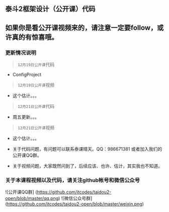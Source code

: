 ## 泰斗2框架设计（公开课）代码
## 如果你是看公开课视频来的，请注意一定要follow，或许真的有惊喜哦。
### 更新情况说明
> `12月19日公开课`代码
- ConfigProject

> `12月19日公开课`视频
- 这个估计。。。

> `12月21日公开课`代码
- 周五更新。。。

> `12月21日公开课`视频
- 这个估计。。。

- 关于代码问题，有问题可以联系泰课晴天。QQ：986671381 或者加入我们的公开课QQ群。
- 关于视频问题，大家既然问到了，后续应该、也许、估计，其实我也不知道。
### 关于本课程视频以及代码，请关注github帐号和微信公众号
![公开课QQ群] (https://github.com/itcodes/taidou2-open/blob/master/qq.png)
![微信公众号群] (https://github.com/itcodes/taidou2-open/blob/master/weixin.png)
